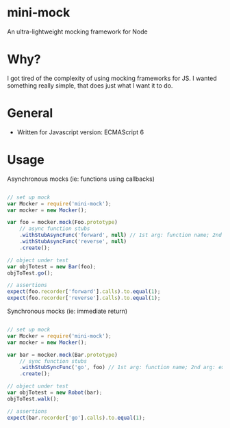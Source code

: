 # mini-mock
An ultra-lightweight mocking framework for Node

# Why?
I got tired of the complexity of using mocking frameworks for JS. I wanted something really simple, that does
just what I want it to do.

# General
- Written for Javascript version: ECMAScript 6

# Usage

Asynchronous mocks (ie: functions using callbacks)

```javascript

// set up mock
var Mocker = require('mini-mock');
var mocker = new Mocker();

var foo = mocker.mock(Foo.prototype)
    // async function stubs
    .withStubAsyncFunc('forward', null) // 1st arg: function name; 2nd arg: callback arguments (null in this case)
    .withStubAsyncFunc('reverse', null)
    .create();

// object under test
var objTotest = new Bar(foo);
objToTest.go();

// assertions
expect(foo.recorder['forward'].calls).to.equal(1);
expect(foo.recorder['reverse'].calls).to.equal(1);

```

Synchronous mocks (ie: immediate return)

```javascript

// set up mock
var Mocker = require('mini-mock');
var mocker = new Mocker();

var bar = mocker.mock(Bar.prototype)
    // sync function stubs
    .withStubSyncFunc('go', foo) // 1st arg: function name; 2nd arg: expected result
    .create();

// object under test
var objTotest = new Robot(bar);
objToTest.walk();

// assertions
expect(bar.recorder['go'].calls).to.equal(1);

```